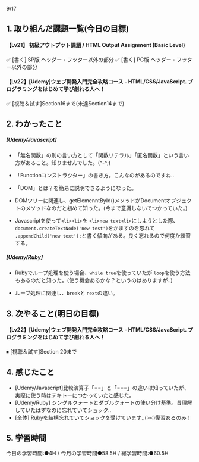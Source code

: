 9/17

## 1. 取り組んだ課題一覧(今日の目標)
#### 【Lv21】	初級アウトプット課題 / HTML Output Assignment (Basic Level)
 ✅ [書く] SP版 ヘッダー・フッター以外の部分
 ✅ [書く] PC版 ヘッダー・フッター以外の部分
 
#### 【Lv22】[Udemy]ウェブ開発入門完全攻略コース - HTML/CSS/JavaScript. プログラミングをはじめて学び創れる人へ！
 ✅  [視聴＆試す]Section16まで(未達Section14まで)
 
## 2. わかったこと
##### [Udemy/Javascript]
- 「無名関数」の別の言い方として「関数リテラル」「匿名関数」という言い方があること。知りませんでした。(^-^;)

- 「Functionコンストラクター」の書き方。こんなのがあるのですね..

- 「DOM」とは？を簡易に説明できるようになった。

- DOMツリーに関連し、getElemenntById()メソッドがDocumentオブジェクトのメソッドなのだと初めて知った。(今まで意識しないでつかっていた。)

- Javascriptを使って`<li><li>`を `<li>new text<li>`にしようとした際、`document.createTextNode('new test')`をかますのを忘れて `.appendChild('new text');`と書く傾向がある。良く忘れるので何度か練習する。

##### [Udemy/Ruby] 
- Rubyでループ処理を使う場合、`while true`を使っていたが `loop`を使う方法もあるのだと知った。(使う機会あるかな？というのはありますが..)

- ループ処理に関連し、`break`と `next`の違い。

## 3. 次やること(明日の目標)
#### 【Lv22】[Udemy]ウェブ開発入門完全攻略コース - HTML/CSS/JavaScript. プログラミングをはじめて学び創れる人へ！
  ⏹ [視聴＆試す]Section 20まで 

## 4. 感じたこと
- [Udemy/Javascript]比較演算子「==」と「===」の違いは知っていたが、実際に使う時はテキトーにつかっていたと感じた。
- [Udemy/Ruby] シングルクォートとダブルクォートの使い分け基準。昔理解していたはずなのに忘れていてショック..
- [全体] Rubyを結構忘れていてショックを受けています..(><)復習あるのみ！

## 5. 学習時間
今日の学習時間:●4H / 今月の学習時間●58.5H / 総学習時間:●60.5H


